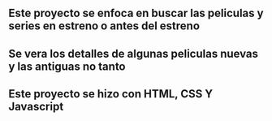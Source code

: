 ## Este proyecto se enfoca en buscar las peliculas y series en estreno o antes del estreno
## Se vera los detalles de algunas peliculas nuevas y las antiguas no tanto
## Este proyecto se hizo con HTML, CSS Y Javascript